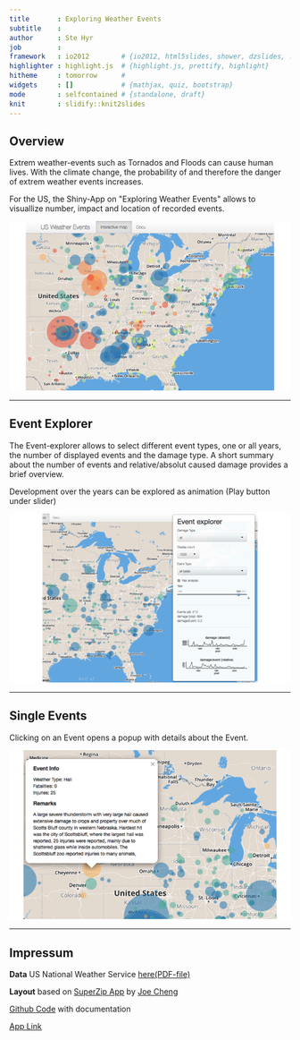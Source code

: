 ```yaml
---
title       : Exploring Weather Events
subtitle    :  
author      : Ste Hyr
job         :  
framework   : io2012        # {io2012, html5slides, shower, dzslides, ...}
highlighter : highlight.js  # {highlight.js, prettify, highlight}
hitheme     : tomorrow      # 
widgets     : []            # {mathjax, quiz, bootstrap}
mode        : selfcontained # {standalone, draft}
knit        : slidify::knit2slides
---
```

 

## Overview

Extrem weather-events such as Tornados and Floods can cause human lives. With the climate change, the probability of and therefore the danger of extrem weather events increases. 

For the US, the Shiny-App on "Exploring Weather Events" allows to visuallize number, impact and location of recorded events. 

![plot of chunk unnamed-chunk-1](assets/fig/unnamed-chunk-1-1.png) 

--- 

## Event Explorer

The Event-explorer allows to select different event types, one or all years, the number of displayed events and the damage type. A short summary about the number of events and  relative/absolut caused damage provides a brief overview. 

Development over the years can be explored as animation (Play button under slider)

![plot of chunk unnamed-chunk-2](assets/fig/unnamed-chunk-2-1.png) 

---

## Single Events

Clicking on an Event opens a popup with details about the Event.

![plot of chunk unnamed-chunk-3](assets/fig/unnamed-chunk-3-1.png) 

--- 

## Impressum

**Data** US National Weather Service [here(PDF-file)](http://www.weather.gov/)

**Layout** based on [SuperZip App](https://github.com/jcheng5/superzip) by [Joe Cheng](https://github.com/jcheng5)

[Github Code](https://github.com/SteHyr/r_shiny_WeatherEvents) with documentation

[App Link ](https://stehyr.shinyapps.io/r_shiny_WeatherEvents/)
